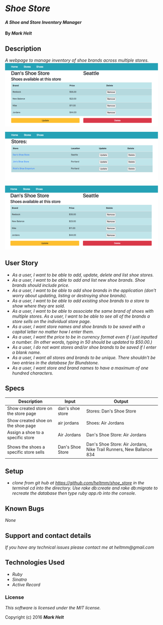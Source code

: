 # _Shoe Store_

#### _A Shoe and Store Inventory Manager_

#### By _**Mark Helt**_

## Description

_A webpage to manage inventory of shoe brands across multiple stores._
![alt tag](./screen_shot1.png?raw=true "Screen Shot 1")

![alt tag](./screen_shot2.png?raw=true "Screen Shot 2")

![alt tag](./screen_shot3.png?raw=true "Screen Shot 3")
## User Story
* _As a user, I want to be able to add, update, delete and list shoe stores._
* _As a user, I want to be able to add and list new shoe brands. Shoe brands should include price._
* _As a user, I want to be able to add shoe brands in the application (don't worry about updating, listing or destroying shoe brands)._
* _As a user, I want to be able to add existing shoe brands to a store to show where they are sold._
* _As a user, I want to be able to associate the same brand of shoes with multiple stores.
As a user, I want to be able to see all of the brands a store sells on the individual store page._
* _As a user, I want store names and shoe brands to be saved with a capital letter no matter how I enter them._
* _As a user, I want the price to be in currency format even if I just inputted a number. (In other words, typing in 50 should be updated to $50.00.)_
* _As a user, I do not want stores and/or shoe brands to be saved if I enter a blank name._
* _As a user, I want all stores and brands to be unique. There shouldn't be two entries in the database for Blundstone._
* _As a user, I want store and brand names to have a maximum of one hundred characters._

## Specs

| Description                            | Input            | Output                                                              |
|----------------------------------------|------------------|---------------------------------------------------------------------|
| Show created store on the store page   | dan's shoe store | Stores: Dan's Shoe Store                                            |
| Show created shoe on the shoe page     | air jordans      | Shoes: Air Jordans                                                  |
| Assign a shoe to a specific store      | Air Jordans      | Dan's Shoe Store: Air Jordans                                       |
| Shows the shoes a specific store sells | Dan's Shoe Store | Dan's Shoe Store: Air Jordans, Nike Trail Runners, New Ballance 834 |

## Setup

* _clone from git hub at https://github.com/heltmm/shoe_store in the terminal cd into the directory. Use rake db:create and rake db:migrate to recreate the database then type ruby app.rb into the console._



## Known Bugs

_None_

## Support and contact details

_If you have any technical issues please contact me at_
_heltmm@gmail.com_

## Technologies Used

* _Ruby_
* _Sinatra_
* _Active Record_

### License

*This software is licensed under the MIT license.*

Copyright (c) 2016 **_Mark Helt_**
